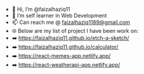 - 👋 Hi, I’m @faizalhaziq11
- 👀 I’m self learner in Web Development
- 📫 Can reach me @ faizalhaziq1189@gmail.com
- 🌐 Below are my list of project I have been work on:
- ➡️ https://faizalhaziq11.github.io/etch-a-sketch/
- ➡️ https://faizalhaziq11.github.io/calculator/
- ➡️ https://react-memes-app.netlify.app/
- ➡️ https://react-weatherapi-app.netlify.app/

<!---
faizalhaziq11/faizalhaziq11 is a ✨ special ✨ repository because its `README.md` (this file) appears on your GitHub profile.
You can click the Preview link to take a look at your changes.
--->
